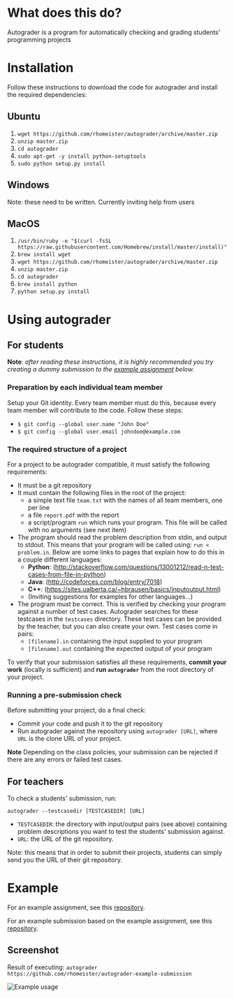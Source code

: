 # What does this do?
Autograder is a program for automatically checking and grading students' 
programming projects

# Installation

Follow these instructions to download the code for autograder and install 
the required dependencies:

## Ubuntu

1. `wget https://github.com/rhomeister/autograder/archive/master.zip`
2. `unzip master.zip`
3. `cd autograder`
4. `sudo apt-get -y install python-setuptools`
5. `sudo python setup.py install`

## Windows

Note: these need to be written. Currently inviting help from users

## MacOS

1.  `/usr/bin/ruby -e "$(curl -fsSL https://raw.githubusercontent.com/Homebrew/install/master/install)"`
2. `brew install wget`
3. `wget https://github.com/rhomeister/autograder/archive/master.zip`
4. `unzip master.zip`
5. `cd autograder`
6.  `brew install python`
7. `python setup.py install`


# Using autograder

## For students

**Note**: _after reading these instructions, it is highly recommended you try creating
a dummy submission to the [example assignment](#example) below._

### Preparation by each individual team member

Setup your Git identity. Every team member must do this, because every team
member will contribute to the code. Follow these steps:
- `$ git config --global user.name "John Doe"`
- `$ git config --global user.email johndoe@example.com`

### The required structure of a project

For a project to be autograder compatible, it must satisfy the following
requirements:

- It must be a git repository
- It must contain the following files in the root of the project:
  - a simple text file `team.txt` with the names of all team members, one per
    line
  - a file `report.pdf` with the report
  - a script/program `run` which runs your program. This file will be called
    with no arguments (see next item)
- The program should read the problem description from stdin, and output to
  stdout. This means that your program will be called using: `run < problem.in`.
  Below are some links to pages that explain how to do this in a couple 
  different languages:
  - **Python**:
    (http://stackoverflow.com/questions/13001212/read-n-test-cases-from-file-in-python) 
  - **Java**: (http://codeforces.com/blog/entry/7018)
  - **C++**: (https://sites.ualberta.ca/~hbrausen/basics/inputoutput.html)
  - (Inviting suggestions for examples for other languages...)
- The program must be correct. This is verified by checking your program against
  a number of test cases. Autograder searches for these testcases in the
  `testcases` directory.
  These test cases can be provided by the teacher, but you can also create your 
  own. Test cases come in pairs:
  - `[filename].in` containing the input supplied to your program
  - `[filename].out` containing the expected output of your program

To verify that your submission satisfies all these requirements, **commit your
work** (locally is sufficient) and **run `autograder`** from the root directory 
of your project.

### Running a pre-submission check
Before submitting your project, do a final check:

- Commit your code and push it to the git repository
- Run autograder against the repository using `autograder [URL]`, where `URL` is
  the clone URL of your project.

**Note** Depending on the class policies, your submission can be rejected if
there are any errors or failed test cases.

## For teachers

To check a students' submission, run:

`autograder --testcasedir [TESTCASEDIR] [URL]`

- `TESTCASEDIR`: the directory with input/output pairs (see above) containing
  problem descriptions you want to test the students' submission against.
- `URL`: the URL of the git repository.

Note: this means that in order to submit their projects, students can simply
send you the URL of their git repository.

# Example

For an example assignment, see this
[repository](https://github.com/rhomeister/autograder-example-assignment).

For an example submission based on the example assignment, see this
[repository](https://github.com/rhomeister/autograder-example-submission).

## Screenshot

Result of executing: 
`autograder https://github.com/rhomeister/autograder-example-submission` 

![Example usage](screenshot.png)

